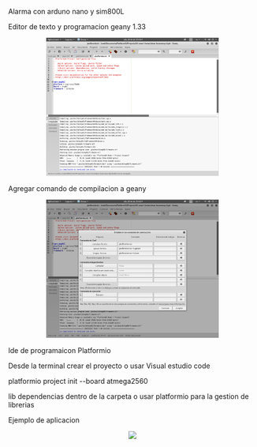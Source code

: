 <p>Alarma con arduno nano y sim800L

<p>Editor de texto y programacion geany 1.33

<p align="center">
  <img src="https://github.com/pablinn/alexa-fauxmoesp-light/blob/master/img/geany.png" width="350" title="hover text">  
</p>

<p>Agregar comando de compilacion a geany 
<p align="center">
  <img src="https://github.com/pablinn/alexa-fauxmoesp-light/blob/master/img/geany-pio.png" width="350" title="hover text">  
</p>

<p>Ide de programaicon Platformio


<p>Desde la terminal crear el proyecto o usar Visual estudio code
<p>platformio project init --board atmega2560


<p>lib dependencias dentro de la carpeta o usar platformio para la gestion de librerias

<p>Ejemplo de aplicacion</p>
<center>

[![](http://img.youtube.com/vi/LvKwlBF4BPA/0.jpg)](http://www.youtube.com/watch?v=LvKwlBF4BPA "Alarma con simm800L y sensor PIR")

